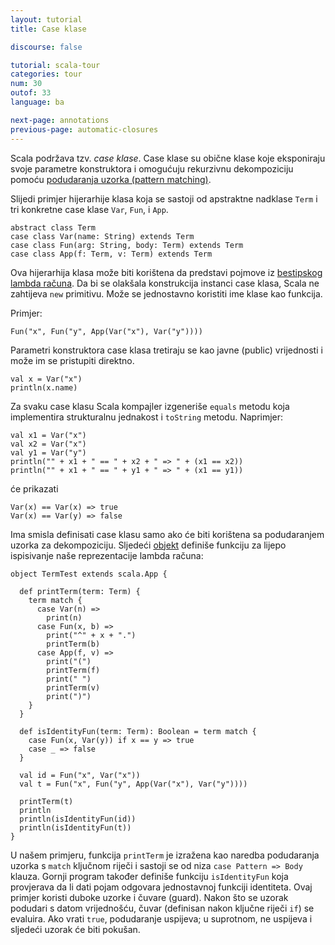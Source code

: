 ```yaml
---
layout: tutorial
title: Case klase

discourse: false

tutorial: scala-tour
categories: tour
num: 30
outof: 33
language: ba

next-page: annotations
previous-page: automatic-closures
---
```


Scala podržava tzv. _case klase_.
Case klase su obične klase koje eksponiraju svoje parametre konstruktora i 
omogućuju rekurzivnu dekompoziciju pomoću [podudaranja uzorka (pattern matching)](pattern-matching.html).

Slijedi primjer hijerarhije klasa koja se sastoji od apstraktne nadklase `Term` i tri konkretne case klase `Var`, `Fun`, i `App`.

    abstract class Term
    case class Var(name: String) extends Term
    case class Fun(arg: String, body: Term) extends Term
    case class App(f: Term, v: Term) extends Term

Ova hijerarhija klasa može biti korištena da predstavi pojmove iz [bestipskog lambda računa](https://en.wikipedia.org/wiki/Lambda_calculus). 
Da bi se olakšala konstrukcija instanci case klasa, Scala ne zahtijeva `new` primitivu. Može se jednostavno koristiti ime klase kao funkcija.

Primjer:

    Fun("x", Fun("y", App(Var("x"), Var("y"))))

Parametri konstruktora case klasa tretiraju se kao javne (public) vrijednosti i može im se pristupiti direktno.

    val x = Var("x")
    println(x.name)

Za svaku case klasu Scala kompajler izgeneriše `equals` metodu koja implementira strukturalnu jednakost i `toString` metodu. Naprimjer:

    val x1 = Var("x")
    val x2 = Var("x")
    val y1 = Var("y")
    println("" + x1 + " == " + x2 + " => " + (x1 == x2))
    println("" + x1 + " == " + y1 + " => " + (x1 == y1))

će prikazati

    Var(x) == Var(x) => true
    Var(x) == Var(y) => false

Ima smisla definisati case klasu samo ako će biti korištena sa podudaranjem uzorka za dekompoziciju.
Sljedeći [objekt](singleton-objects.html) definiše funkciju za lijepo ispisivanje naše reprezentacije lambda računa:

    object TermTest extends scala.App {
	
      def printTerm(term: Term) {
        term match {
          case Var(n) =>
            print(n)
          case Fun(x, b) =>
            print("^" + x + ".")
            printTerm(b)
          case App(f, v) =>
            print("(")
            printTerm(f)
            print(" ")
            printTerm(v)
            print(")")
        }
      }
	  
      def isIdentityFun(term: Term): Boolean = term match {
        case Fun(x, Var(y)) if x == y => true
        case _ => false
      }
	  
      val id = Fun("x", Var("x"))
      val t = Fun("x", Fun("y", App(Var("x"), Var("y"))))
	  
      printTerm(t)
      println
      println(isIdentityFun(id))
      println(isIdentityFun(t))
    }

U našem primjeru, funkcija `printTerm` je izražena kao naredba podudaranja uzorka s `match` ključnom riječi
i sastoji se od niza `case Pattern => Body` klauza.
Gornji program također definiše funkciju `isIdentityFun` koja provjerava da li dati pojam odgovara jednostavnoj funkciji identiteta.
Ovaj primjer koristi duboke uzorke i čuvare (guard).
Nakon što se uzorak podudari s datom vrijednošću, čuvar (definisan nakon ključne riječi `if`) se evaluira.
Ako vrati `true`, podudaranje uspijeva; u suprotnom, ne uspijeva i sljedeći uzorak će biti pokušan.
